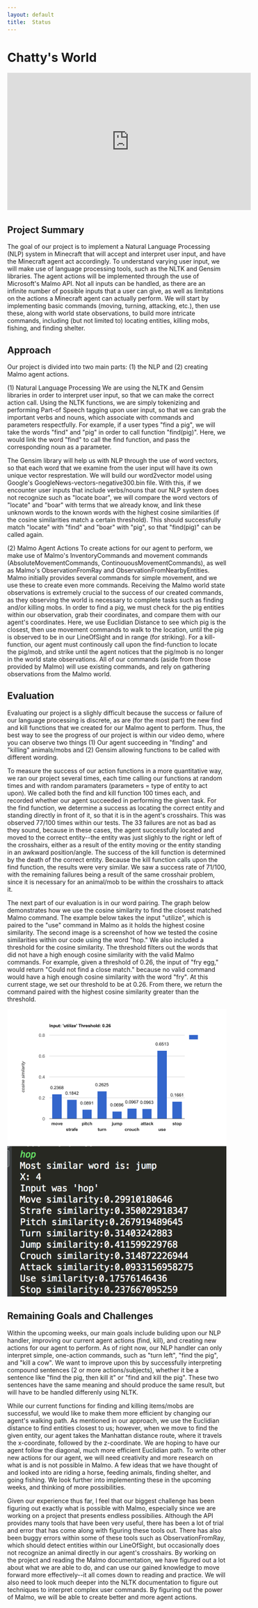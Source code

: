 ```yaml
---
layout: default
title:  Status
---
```

# Chatty's World
<iframe width="560" height="315" src="https://www.youtube.com/embed/aNxZd19X9CY?ecver=1" frameborder="0" allowfullscreen></iframe>

## Project Summary

The goal of our project is to implement a Natural Language Processing (NLP) system in Minecraft that will accept and interpret user input, and have the Minecraft agent act accordingly. To understand varying user input, we will make use of language processing tools, such as the NLTK and Gensim libraries. The agent actions will be implemented through the use of Microsoft's Malmo API. Not all inputs can be handled, as there are an infinite number of possible inputs that a user can give, as well as limitations on the actions a Minecraft agent can actually perform. We will start by implementing basic commands (moving, turning, attacking, etc.), then use these, along with world state observations, to build more intricate commands, including (but not limited to) locating entities, killing mobs, fishing, and finding shelter.  

## Approach

Our project is divided into two main parts: (1) the NLP and (2) creating Malmo agent actions. 

(1) Natural Language Processing
We are using the NLTK and Gensim libraries in order to interpret user input, so that we can make the correct action call. Using the NLTK functions, we are simply tokenizing and performing Part-of Speech tagging upon user input, so that we can grab the important verbs and nouns, which associate with commands and parameters respectfully. For example, if a user types "find a pig", we will take the words "find" and "pig" in order to call function "find(pig)". Here, we would link the word "find" to call the find function, and pass the corresponding noun as a parameter. 

The Gensim library will help us with NLP through the use of word vectors, so that each word that we examine from the user input will have its own unique vector resprestation. We will build our word2vector model using Google's GoogleNews-vectors-negative300.bin file. With this, if we encounter user inputs that include verbs/nouns that our NLP system does not recognize such as "locate boar", we will compare the word vectors of "locate" and "boar" with terms that we already know, and link these unknown words to the known words with the highest cosine similarities (if the cosine similarities match a certain threshold). This should successfully match "locate" with "find" and "boar" with "pig", so that "find(pig)" can be called again.

(2) Malmo Agent Actions
To create actions for our agent to perform, we make use of Malmo's InventoryCommands and movement commands (AbsoluteMovementCommands, ContinouousMovementCommands), as well as Malmo's ObservationFromRay and ObservationFromNearbyEntities. Malmo initially provides several commands for simple movement, and we use these to create even more commands. Receiving the Malmo world state observations is extremely crucial to the success of our created commands, as they observing the world is necessary to complete tasks such as finding and/or killing mobs. In order to find a pig, we must check for the pig entities within our observation, grab their coordinates, and compare them with our agent's coordinates. Here, we use Euclidian Distance to see which pig is the closest, then use movement commands to walk to the location, until the pig is observed to be in our LineOfSight and in range (for striking). For a kill-function, our agent must continously call upon the find-function to locate the pig/mob, and strike until the agent notices that the pig/mob is no longer in the world state observations. All of our commands (aside from those provided by Malmo) will use existing commands, and rely on gathering observations from the Malmo world.
	
## Evaluation

Evaluating our project is a slighly difficult because the success or failure of our language processing is discrete, as are (for the most part) the new find and kill functions that we created for our Malmo agent to perform. Thus, the best way to see the progress of our project is within our video demo, where you can observe two things (1) Our agent succeeding in "finding" and "killing" animals/mobs and (2) Gensim allowing functions to be called with different wording.

To measure the success of our action functions in a more quantitative way, we ran our project several times, each time calling our functions at random times and with random paramaters (parameters = type of entity to act upon). We called both the find and kill function 100 times each, and recorded whether our agent succeeded in performing the given task. For the find function, we determine a success as locating the correct entity and standing directly in front of it, so that it is in the agent's crosshairs. This was observed 77/100 times within our tests. The 33 failures are not as bad as they sound, because in these cases, the agent successfully located and moved to the correct entity--the entity was just slighly to the right or left of the crosshairs, either as a result of the entity moving or the entity standing in an awkward position/angle. The success of the kill function is determined by the death of the correct entity. Because the kill function calls upon the find function, the results were very similar. We saw a success rate of 71/100, with the remaining failures being a result of the same crosshair problem, since it is necessary for an animal/mob to be within the crosshairs to attack it.

The next part of our evaluation is in our word pairing. The graph below demonstrates how we use the cosine similarity to find the closest matched Malmo command. The example below takes the input "utilize", which is paired to the "use" command in Malmo as it holds the highest cosine similarity. The second image is a screenshot of how we tested the cosine similarities within our code using the word "hop." We also included a threshold for the cosine similarity. The threshold filters out the words that did not have a high enough cosine similarity with the valid Malmo commands. For example, given a threshold of 0.26, the input of "fry egg," would return "Could not find a close match." because no valid command would have a high enough cosine similarity with the word "fry". At this current stage, we set our threshold to be at 0.26. From there, we return the command paired with the highest cosine similarity greater than the threshold. 

![Chart](utilizechart.png)
![Chart](hopcode.png)

## Remaining Goals and Challenges

Within the upcoming weeks, our main goals include buliding upon our NLP handler, improving our current agent actions (find, kill), and creating new actions for our agent to perform. As of right now, our NLP handler can only interpret simple, one-action commands, such as "turn left", "find the pig", and "kill a cow". We want to improve upon this by successfully interpreting compound sentences (2 or more actions/subjects), whether it be a sentence like "find the pig, then kill it" or "find and kill the pig". These two sentences have the same meaning and should produce the same result, but will have to be handled differenly using NLTK. 

While our current functions for finding and killing items/mobs are successful, we would like to make them more efficient by changing our agent's walking path. As mentioned in our approach, we use the Euclidian distance to find entities closest to us; however, when we move to find the given entity, our agent takes the Manhattan distance route, where it travels the x-coordinate, followed by the z-coordinate. We are hoping to have our agent follow the diagonal, much more efficient Euclidian path. To write other new actions for our agent, we will need creativity and more research on what is and is not possible in Malmo. A few ideas that we have thought of and looked into are riding a horse, feeding animals, finding shelter, and going fishing. We look further into implementing these in the upcoming weeks, and thinking of more possibilities.

Given our experience thus far, I feel that our biggest challenge has been figuring out exactly what is possible with Malmo, especially since we are working on a project that presents endless possibilies. Although the API provides many tools that have been very useful, there has been a lot of trial and error that has come along with figuring these tools out. There has also been buggy errors within some of these tools such as ObservationFromRay, which should detect entities within our LineOfSight, but occasionally does not recognize an animal directly in our agent's crosshairs. By working on the project and reading the Malmo documentation, we have figured out a lot about what we are able to do, and can use our gained knowledge to move forward more effectively--it all comes down to reading and practice. We will also need to look much deeper into the NLTK documentation to figure out techniques to interpret complex user commands. By figuring out the power of Malmo, we will be able to create better and more agent actions.
